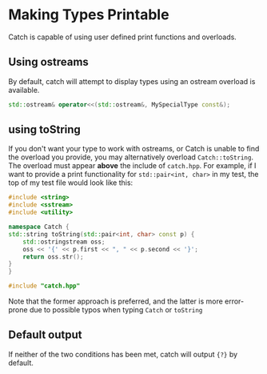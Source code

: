 # Making Types Printable

Catch is capable of using user defined print functions and overloads.

## Using ostreams

By default, catch will attempt to display types using an ostream overload is available.

```c++
std::ostream& operator<<(std::ostream&, MySpecialType const&);
```

## using toString
If you don't want your type to work with ostreams, or Catch is unable to find the 
overload you provide, you may alternatively overload `Catch::toString`.  The overload 
must appear **above** the include of `catch.hpp`.  For example, if I want to provide
a print functionality for `std::pair<int, char>` in my test, the top of my test file
would look like this:

```c++
#include <string>
#include <sstream>
#include <utility>

namespace Catch {
std::string toString(std::pair<int, char> const p) {
    std::ostringstream oss;
    oss << '{' << p.first << ", " << p.second << '}';
    return oss.str();
}
}

#include "catch.hpp"
```
Note that the former approach is preferred, and the latter is more error-prone
due to possible typos when typing `Catch` or `toString`

## Default output

If neither of the two conditions has been met, catch will output `{?}` by default.

